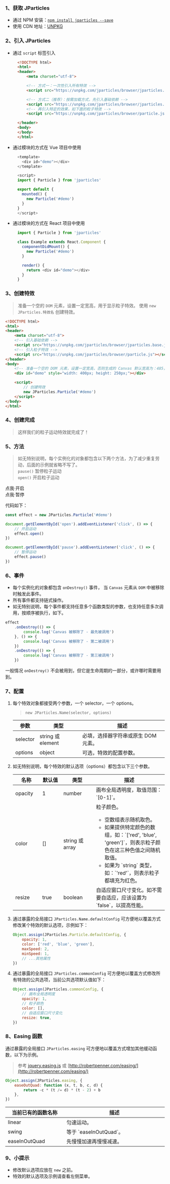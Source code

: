 ### 1、获取 JParticles

- 通过 NPM 安装：[`npm install jparticles --save`](https://www.npmjs.com/package/jparticles)
- 使用 CDN 地址：[UNPKG](https://unpkg.com/jparticles/)

### 2、引入 JParticles

- 通过 `script` 标签引入

  ```html
    <!DOCTYPE html>
    <html>
    <header>
        <meta charset="utf-8">

        <!-- 方式一：一次性引入所有特效 -->
        <script src="https://unpkg.com/jparticles/browser/jparticles.all.js"></script>

        <!-- 方式二（推荐）：按需加载方式，先引入基础依赖 -->
        <script src="https://unpkg.com/jparticles/browser/jparticles.base.js"></script>
        <!-- 再引入特定的效果，如下面的粒子特效 -->
        <script src="https://unpkg.com/jparticles/browser/particle.js"></script>

    </header>
    <body>
    </body>
    </html>
  ```

- 通过模块的方式在 Vue 项目中使用

  ```javascript
    <template>
      <div id="demo"></div>
    </template>

    <script>
    import { Particle } from 'jparticles'

    export default {
      mounted() {
        new Particle('#demo')
      }
    }
    </script>
  ```


- 通过模块的方式在 React 项目中使用

  ```javascript
    import { Particle } from 'jparticles'

    class Example extends React.Component {
      componentDidMount() {
        new Particle('#demo')
      }

      render() {
        return <div id="demo"></div>
      }
    }
  ```

### 3、创建特效

> 准备一个空的 `DOM` 元素，设置一定宽高，用于显示粒子特效。
> 使用 `new JParticles.特效名` 创建特效。

```html
<!DOCTYPE html>
<html>
<header>
    <meta charset="utf-8">
    <!-- 引入基础依赖 -->
    <script src="https://unpkg.com/jparticles/browser/jparticles.base.js"></script>
    <!-- 引入粒子特效 -->
    <script src="https://unpkg.com/jparticles/browser/particle.js"></script>
</header>
<body>
    <!-- 准备一个空的 DOM 元素，设置一定宽高，否则生成的 Canvas 默认宽高为：485，300 -->
    <div id="demo" style="width: 400px; height: 250px;"></div>

    <script>
        // 创建特效
        new JParticles.Particle('#demo')
    </script>
</body>
</html>
```

### 4、创建完成

> 这样我们的粒子运动特效就完成了！

<div class="instance">
    <div class="demo"></div>
</div>

### 5、方法

> 如无特别说明，每个实例化的对象都包含以下两个方法，为了减少重复劳动，后面的示例就省略不写了。<br>
> `pause()` 暂停粒子运动 <br>
> `open()` 开启粒子运动

<div class="instance-handlebar">
	<div class="btn btn-success open">点我·开启</div>
	<div class="btn btn-success pause">点我·暂停</div>
</div>

代码如下：

```javascript
const effect = new JParticles.Particle('#demo')

document.getElementById('open').addEventListener('click', () => {
    // 开启运动
    effect.open()
})

document.getElementById('pause').addEventListener('click', () => {
    // 暂停运动
    effect.pause()
})
```

### 6、事件

- 每个实例化的对象都包含 `onDestroy()` 事件， 当 `Canvas` 元素从 `DOM` 中被移除时触发此事件。
- 所有事件都支持链式操作。
- 如无特别说明，每个事件都支持任意多个函数类型的参数，也支持任意多次调用，按顺序被执行，如下。

```javascript
effect
    .onDestroy(() => {
        console.log('Canvas 被移除了 - 最先被调用')
    }, () => {
        console.log('Canvas 被移除了 - 第二被调用')
    })
    .onDestroy(() => {
        console.log('Canvas 被移除了 - 第三被调用')
    })
```

一般情况 `onDestroy()` 不会被用到，但它是生命周期的一部分，或许哪时需要用到。

### 7、配置

1. 每个特效对象都接受两个参数，一个 selector，一个 options。

    > `new JParticles.Name(selector, options)`

    <table class="table table-bordered-inner table-striped">
        <thead>
            <tr>
                <th>参数</th>
                <th>类型</th>
                <th>描述</th>
            </tr>
        </thead>
        <tbody>
            <tr>
                <td>selector</td>
                <td>string 或 element</td>
                <td>必填，选择器字符串或原生 DOM 元素。</td>
            </tr>
            <tr>
                <td>options</td>
                <td>object</td>
                <td>可选，特效的配置参数。</td>
            </tr>
        </tbody>
    </table>

1. 如无特别说明，每个特效的默认选项（options）都包含以下三个参数。

    <table class="table table-bordered-inner table-striped">
        <thead>
            <tr>
                <th width="100">名称</th>
                <th width="100">默认值</th>
                <th width="150">类型</th>
                <th width="450">描述</th>
            </tr>
        </thead>
        <tbody>
            <tr>
                <td>opacity</td>
                <td>1</td>
                <td>number</td>
                <td>画布全局透明度，取值范围：`[0-1]`。</td>
            </tr>
            <tr>
                <td>color</td>
                <td>[]</td>
                <td>string 或 array</td>
                <td>
                    <div>粒子颜色。</div>
                    <ul>
                        <li>
                            空数组表示随机取色。
                        </li>
                        <li>
                            如果提供特定颜色的数组，如：`['red', 'blue', 'green']`，则表示粒子颜色在这三种色值之间随机取值。
                        </li>
                        <li>
                            如果为 `string` 类型，如：`'red'`，则表示粒子都填充为红色。
                        </li>
                    </ul>
                </td>
            </tr>
            <tr>
                <td>resize</td>
                <td>true</td>
                <td>boolean</td>
                <td>
                  自适应窗口尺寸变化。如不需要自适应，应该设置为 `false`，以提高性能。
                </td>
            </tr>
        </tbody>
    </table>

1. 通过暴露的全局接口 `JParticles.Name.defaultConfig` 可方便地以覆盖方式修改某个特效的默认选项，示例如下：

    ```javascript
    Object.assign(JParticles.Particle.defaultConfig, {
        opacity: 1,
        color: ['red', 'blue', 'green'],
        maxSpeed: 2,
        minSpeed: 1,
        // ...其他属性
    })
    ```

1. 通过暴露的全局接口 `JParticles.commonConfig` 可方便地以覆盖方式修改所有特效的公共选项，当前公共选项默认值如下：

    ```javascript
    Object.assign(JParticles.commonConfig, {
        // 画布全局透明度
        opacity: 1,
        // 粒子颜色
        color: [],
        // 自适应窗口尺寸变化
        resize: true,
    })
    ```

### 8、Easing 函数

通过暴露的全局接口 `JParticles.easing` 可方便地以覆盖方式增加其他缓动函数，以下为示例。

> 参考 [jquery.easing.js](https://github.com/danro/jquery-easing/blob/master/jquery.easing.js) 或 [http://robertpenner.com/easing/](http://robertpenner.com/easing/)

```javascript
Object.assign(JParticles.easing, {
    easeOutQuad: function (x, t, b, c, d) {
        return -c * (t /= d) * (t - 2) + b
    },
})
```

<table class="table table-bordered-inner table-striped">
    <thead>
        <tr>
            <th width="300">当前已有的函数名称</th>
            <th width="700">描述</th>
        </tr>
    </thead>
    <tbody>
        <tr>
            <td>linear</td>
            <td>匀速运动。</td>
        </tr>
        <tr>
            <td>swing</td>
            <td>等于 `easeInOutQuad`。</td>
        </tr>
        <tr>
            <td>easeInOutQuad</td>
            <td>先慢慢加速再慢慢减速。</td>
        </tr>
    </tbody>
</table>

### 9、小提示

- 修改默认选项应放在 `new` 之前。
- 特效的默认选项及示例请查看左侧菜单。
